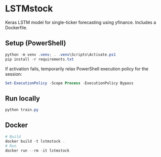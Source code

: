 # LSTMstock

Keras LSTM model for single-ticker forecasting using yfinance. Includes a Dockerfile.

## Setup (PowerShell)

```powershell
python -m venv .venv; . .venv\Scripts\Activate.ps1
pip install -r requirements.txt
```

If activation fails, temporarily relax PowerShell execution policy for the session:

```powershell
Set-ExecutionPolicy -Scope Process -ExecutionPolicy Bypass
```

## Run locally

```powershell
python train.py
```

## Docker

```powershell
# Build
docker build -t lstmstock .
# Run
docker run --rm -it lstmstock
```
